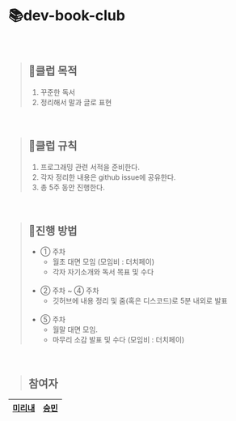 # 📚dev-book-club


<br/>

>  ## 🚩클럽 목적  
>  1. 꾸준한 독서
>  2. 정리해서 말과 글로 표현

<br/>

> ## 📌클럽 규칙
>  1. 프로그래밍 관련 서적을 준비한다.  <br/>
>  2. 각자 정리한 내용은 github issue에 공유한다. <br/>
>  3. 총 5주 동안 진행한다. <br/>

<br/>

> ## 💎진행 방법
> - ① 주차
>   - 월초 대면 모임 (모임비 : 더치페이) <br/>
>   - 각자 자기소개와 독서 목표 및 수다 <br/> <br/>
> - ② 주차 ~ ④ 주차 
>   - 깃허브에 내용 정리 및 줌(혹은 디스코드)로 5분 내외로 발표 <br/> <br/>
> - ⑤ 주차 
>   - 월말 대면 모임. <br/>
>   - 마무리 소감 발표 및 수다 (모임비 : 더치페이) <br/>

<br/>



> ## 참여자  
 [**미리내**](https://github.com/mirinaepark) | [**승민**](https://github.com/ollala5276)
  ---|---|



